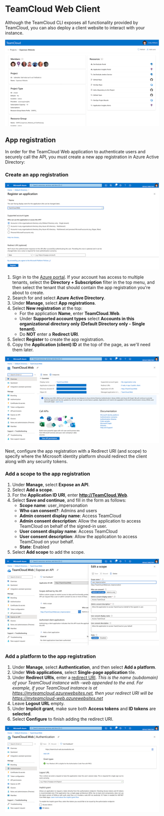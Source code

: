 # TeamCloud Web Client

Although the TeamCloud CLI exposes all functionality provided by TeamCloud, you can also deploy a client website to interact with your instance.

![TeamCloud website](img/tc_web_app_0.png)

## App registration

In order for the TeamCloud Web application to authenticate users and securely call the API, you must create a new app registration in Azure Active Directory:

### Create an app registration

![Register an application](img/tc_web_app_registration_0.png)

1. Sign in to the [Azure portal][azure-portal]. If your account has access to multiple tenants, select the **Directory + Subscription** filter in the top menu, and then select the tenant that should contain the app registration you're about to create.
2. Search for and select **Azure Active Directory**.
3. Under **Manage**, select **App registrations**.
4. Select **New registration** at the top:
   - For the application **Name**, enter **TeamCloud.Web**.
   - Under **Supported account types** select **Accounts in this organizational directory only (Default Directory only - Single tenant)**.
   - Do **NOT** enter a **Redirect URI**.
5. Select **Register** to create the app registration.
6. Copy the **Application (client) ID** at the top of the page, as we'll need them later.

![Application overview](img/tc_web_app_registration_1.png)

Next, configure the app registration with a Redirect URI (and scope) to specify where the Microsoft identity platform should redirect the client along with any security tokens.

### Add a scope to the app registration

1. Under **Manage**, select **Expose an API**.
2. Select **Add a scope**.
3. For the **Application ID URI**, enter **http://TeamCloud.Web**.
4. Select **Save and continue**, and fill in the form as follows:
   - **Scope name**: user_impersonation
   - **Who can consent?**: Admins and users
   - **Admin consent display name**: Access TeamCloud
   - **Admin consent description**: Allow the application to access TeamCloud on behalf of the signed-in user.
   - **User consent display name**: Access TeamCloud
   - **User consent description**: Allow the application to access TeamCloud on your behalf.
   - **State**: Enabled
5. Select **Add scope** to add the scope.

![Add Application scope](img/tc_web_app_registration_2.png)

### Add a platform to the app registration

1. Under **Manage**, select **Authentication**, and then select **Add a platform**.
2. Under **Web applications**, select **Single-page application** tile.
3. Under **Redirect URIs**, enter a [redirect URI][reply-url]. _This is the name (subdomain) of your TeamCloud instance with -web appended to the end.  For example, if your TeamCloud instance is at https://myteamcloud.azurewebsites.net, then your redirect URI will be https://myteamcloud-web.azurewebsites.net_
4. Leave **Logout URL** empty.
5. Under **Implicit grant**, make sure both **Access tokens** and **ID tokens** are **selected**.
6. Select **Configure** to finish adding the redirect URI.

![Add Application redirect url](img/tc_web_app_registration_3.png)

[azure-portal]:https://portal.azure.com/
[reply-url]:https://docs.microsoft.com/en-us/azure/active-directory/develop/reply-url
